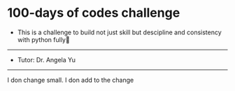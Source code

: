 # 100-days of codes challenge
- This is a challenge to build not just skill but descipline and consistency with python fully🐍
---------------------
- Tutor: Dr. Angela Yu 
---------------------
I don change small.
I don add to the change 
